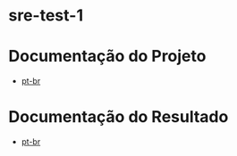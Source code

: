 # sre-test-1

# Documentação do Projeto

- [pt-br](docs/pt-br/README.md)

# Documentação do Resultado

- [pt-br](docs/pt-br/RESULT.md)